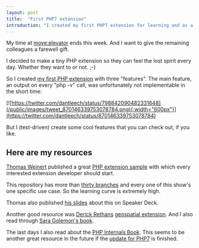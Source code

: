 ```yaml
---
layout: post
title:  "First PHP7 extension"
introduction: "I created my first PHP7 extension for learning and as a farewell gift."
---
```


My time at [move:elevator](https://www.move-elevator.de) ends this week.
And I want to give the remaining colleagues a farewell gift.

I decided to make a tiny PHP extension so they can feel the lost spirit every day. Whether they want to or not. ;-)

So I created [my first PHP extension](https://github.com/tommy-muehle/php-in-memoriam-extension) with three "features".
The main feature, an output on every "php -v" call, was unfortunately not implementable in the short time:  

[![https://twitter.com/dantleech/status/798842090482331648](/public/images/tweet_870146339753078784.png){:width="600px"}](https://twitter.com/dantleech/status/870146339753078784)

But I (test-driven) create some cool features that you can check out, if you like.

## Here are my resources 

[Thomas Weinert](https://twitter.com/ThomasWeinert) published a 
great [PHP extension sample](https://github.com/ThomasWeinert/php-extension-sample) with which every
interested extension developer should start.

This repository has more than [thirty branches](https://github.com/ThomasWeinert/php-extension-sample/branches/stale) and every one of this show's one specific use case.
So the learning curve is extremely high.

Thomas also published [his slides](https://speakerdeck.com/thomasweinert/introduction-php-extensions) about this on Speaker Deck.

Another good resource was [Derick Rethans](https://twitter.com/derickr) [geospatial extension](https://github.com/derickr/geospatial). 
And I also read through [Sara Golemon's book](https://www.amazon.com/Extending-Embedding-PHP-Sara-Golemon/dp/067232704X). 

The last days I also read about the [PHP Internals Book](http://www.phpinternalsbook.com/).
This seems to be another great resource in the future if the [update for PHP7](https://github.com/phpinternalsbook/PHP-Internals-Book/issues/9) is finished.
